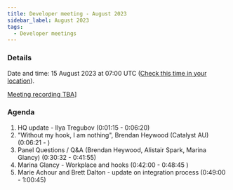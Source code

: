```yaml
---
title: Developer meeting - August 2023
sidebar_label: August 2023
tags:
  - Developer meetings
---
```


### Details

Date and time: 15 August 2023 at 07:00 UTC ([Check this time in your location](https://www.timeanddate.com/worldclock/fixedtime.html?msg=Moodle+Developer+meeting+-+August+2023&iso=20230815T07&p1=1440&ah=1)).


[Meeting recording TBA](https://recordings.rna1.blindsidenetworks.com/moodlehq/e9b35f3e7056aa2378e3076420f2f69ba6e0cd9e-1692082373539/capture/)]

### Agenda

1. HQ update - Ilya Tregubov (0:01:15 - 0:06:20)
2. "Without my hook, I am nothing", Brendan Heywood (Catalyst AU) (0:06:21 - )
3. Panel Questions / Q&A (Brendan Heywood, Alistair Spark, Marina Glancy) (0:30:32 - 0:41:55)
4. Marina Glancy -  Workplace and hooks (0:42:00 - 0:48:45 )
5. Marie Achour and Brett Dalton - update on integration process (0:49:00 - 1:00:45)
